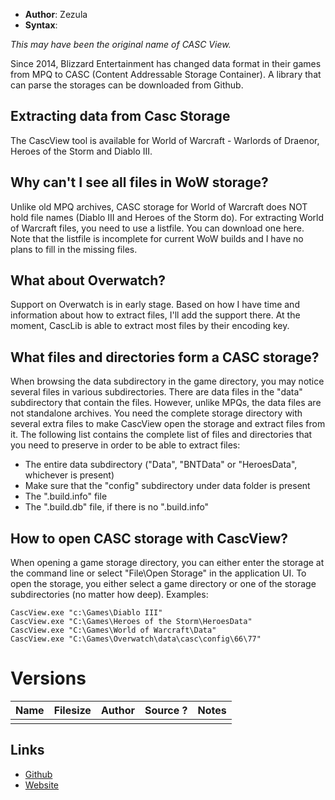 - **Author**: Zezula
- **Syntax**:

*This may have been the original name of CASC View.*

Since 2014, Blizzard Entertainment has changed data format in their games from MPQ to CASC (Content Addressable Storage Container). A library that can parse the storages can be downloaded from Github.

## Extracting data from Casc Storage

The CascView tool is available for World of Warcraft - Warlords of Draenor, Heroes of the Storm and Diablo III. 

## Why can't I see all files in WoW storage?

Unlike old MPQ archives, CASC storage for World of Warcraft does NOT hold file names (Diablo III and Heroes of the Storm do). For extracting World of Warcraft files, you need to use a listfile. You can download one here. Note that the listfile is incomplete for current WoW builds and I have no plans to fill in the missing files.

## What about Overwatch?

Support on Overwatch is in early stage. Based on how I have time and information about how to extract files, I'll add the support there. At the moment, CascLib is able to extract most files by their encoding key.

## What files and directories form a CASC storage?

When browsing the data subdirectory in the game directory, you may notice several files in various subdirectories. There are data files in the "data" subdirectory that contain the files. However, unlike MPQs, the data files are not standalone archives. You need the complete storage directory with several extra files to make CascView open the storage and extract files from it. The following list contains the complete list of files and directories that you need to preserve in order to be able to extract files:

* The entire data subdirectory ("Data", "BNTData" or "HeroesData", whichever is present)
* Make sure that the "config" subdirectory under data folder is present
* The ".build.info" file
* The ".build.db" file, if there is no ".build.info"

## How to open CASC storage with CascView?

When opening a game storage directory, you can either enter the storage at the command line or select "File\Open Storage" in the application UI. To open the storage, you either select a game directory or one of the storage subdirectories (no matter how deep). Examples:

	CascView.exe "c:\Games\Diablo III"
	CascView.exe "C:\Games\Heroes of the Storm\HeroesData"
	CascView.exe "C:\Games\World of Warcraft\Data"
	CascView.exe "C:\Games\Overwatch\data\casc\config\66\77"

# Versions

| Name | Filesize | Author | Source ? | Notes |
| ---- | -------- | ------ | -------- | ----- |
|      |          |        |          |       |

## Links
* [Github](https://github.com/ladislav-zezula/CascLib)
* [Website](http://www.zezula.net/cz/casc/main.html)